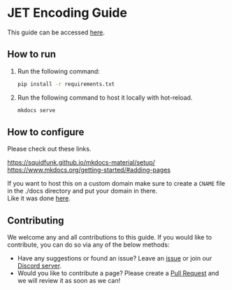 # JET Encoding Guide

This guide can be accessed [here](https://jaded-encoding-thaumaturgy.github.io/JET-guide/).

## How to run

1. Run the following command:

    ```bash
    pip install -r requirements.txt
    ```

2. Run the following command to host it locally with hot-reload.

    ```bash
    mkdocs serve
    ```

## How to configure

Please check out these links.<br>

https://squidfunk.github.io/mkdocs-material/setup/ <br>
https://www.mkdocs.org/getting-started/#adding-pages

If you want to host this on a custom domain make sure to create a `CNAME` file in the ./docs directory and put your domain in there.<br>
Like it was done [here](https://github.com/Vodes/muxtools-doc/blob/master/docs/CNAME).

## Contributing

We welcome
any and all contributions
to this guide.
If you would like to contribute,
you can do so
via any of the below methods:

* Have any suggestions
  or found an issue?
  Leave an [issue](https://github.com/Jaded-Encoding-Thaumaturgy/JET-guide/issues)
  or join our [Discord server](https://discord.gg/XTpc6Fa9eB).
* Would you like to
  contribute a page?
  Please create a [Pull Request](https://github.com/Jaded-Encoding-Thaumaturgy/JET-guide/pulls)
  and we will review it
  as soon as we can!
